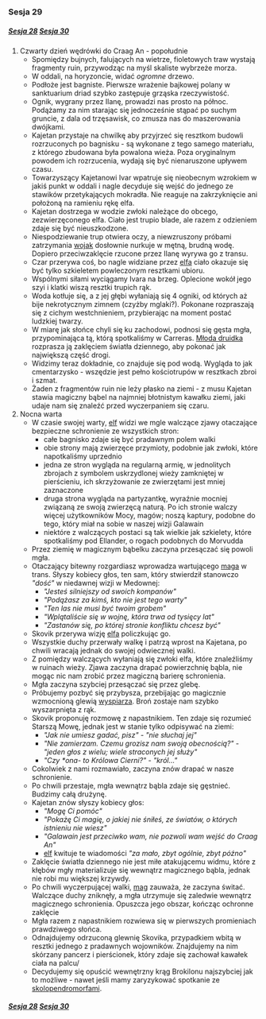 ### Sesja 29
##### [Sesja 28](#sesja-028) [Sesja 30](#sesja-030)
1. Czwarty dzień wędrówki do Craag An - popołudnie
    - Spomiędzy bujnych, falujących na wietrze, fioletowych traw wystają fragmenty ruin, przywodząc na myśl skaliste wybrzeże morza.
    - W oddali, na horyzoncie, widać _ogromne_ drzewo.
    - Podłoże jest bagniste. Pierwsze wrażenie bajkowej polany w sanktuarium driad szybko zastępuje grząska rzeczywistość.
    - Ognik, wygrany przez Ilanę, prowadzi nas prosto na północ. Podążamy za nim starając się jednocześnie stąpać po suchym gruncie, z dala od trzęsawisk, co zmusza nas do maszerowania dwójkami.
    - Kajetan przystaje na chwilkę aby przyjrzeć się resztkom budowli rozrzuconych po bagnisku - są wykonane z tego samego materiału, z którego zbudowana była powalona wieża. Poza oryginalnym powodem ich rozrzucenia, wydają się być nienaruszone upływem czasu.
    - Towarzyszący Kajetanowi Ivar wpatruje się nieobecnym wzrokiem w jakiś punkt w oddali i nagle decyduje się wejść do jednego ze stawików przetykających mokradła. Nie reaguje na zakrzyknięcie ani położoną na ramieniu rękę elfa. 
    - Kajetan dostrzega w wodzie zwłoki należące do obcego, zezwierzęconego elfa. Ciało jest trupio blade, ale razem z odzieniem zdaje się być nieuszkodzone.
    - Niespodziewanie trup otwiera oczy, a niewzruszony próbami zatrzymania [wojak](Ivar) dosłownie nurkuje w mętną, brudną wodę. Dopiero przeciwzaklęcie rzucone przez Ilanę wyrywa go z transu.
    - Czar przerywa coś, bo nagle widziane przez [elfa](Kajetan) ciało okazuje się być tylko szkieletem powleczonym resztkami ubioru.
    - Wspólnymi siłami wyciągamy Ivara na brzeg. Oplecione wokół jego szyi i klatki wiszą resztki trupich rąk.
    - Woda kotłuje się, a z jej głębi wyłaniają się 4 ogniki, od których aż bije nekrotycznym zimnem (czyżby mglaki?). Pokonane rozpraszają się z cichym westchnieniem, przybierając na moment postać ludzkiej twarzy.
    - W miarę jak słońce chyli się ku zachodowi, podnosi się gęsta mgła, przypominająca tą, którą spotkaliśmy w Carreras. [Młoda druidka](Ilana) rozprasza ją zaklęciem światła dziennego, aby pokonać jak największą część drogi.
    - Widzimy teraz dokładnie, co znajduje się pod wodą. Wygląda to jak cmentarzysko - wszędzie jest pełno kościotrupów w resztkach zbroi i szmat.
    - Żaden z fragmentów ruin nie leży płasko na ziemi - z musu Kajetan stawia magiczny bąbel na najmniej błotnistym kawałku ziemi, jaki udaje nam się znaleźć przed wyczerpaniem się czaru.
2. Nocna warta
    - W czasie swojej warty, [elf](Kajetan) widzi we mgle walczące zjawy otaczające bezpieczne schronienie ze wszystkich stron:
        - całe bagnisko zdaje się być pradawnym polem walki
        - obie strony mają zwierzęce przymioty, podobnie jak zwłoki, które napotkaliśmy uprzednio
        - jedna ze stron wygląda na regularną armię, w jednolitych zbrojach z symbolem uskrzydlonej wieży zamkniętej w pierścieniu, ich skrzyżowanie ze zwierzętami jest mniej zaznaczone
        - druga strona wygląda na partyzantkę, wyraźnie mocniej związaną ze swoją zwierzęcą naturą. Po ich stronie walczy więcej użytkowników Mocy, magów; noszą kaptury, podobne do tego, który miał na sobie w naszej wizji Galawain
        - niektóre z walczących postaci są tak wielkie jak szkielety, które spotkaliśmy pod Ellander, o rogach podobnych do Morvudda
    - Przez ziemię w magicznym bąbelku zaczyna przesączać się powoli mgła.
    - Otaczający bitewny rozgardiasz wprowadza wartującego [maga](Kajetan) w trans. Słyszy kobiecy głos, ten sam, który stwierdził stanowczo _"dość"_ w niedawnej wizji w Medownej:
        - _"Jesteś silniejszy od swoich kompanów"_
        - _"Podążasz za kimś, kto nie jest tego warty"_
        - _"Ten las nie musi być twoim grobem"_
        - _"Wplątaliście się w wojnę, która trwa od tysięcy lat"_
        - _"Zastanów się, po której stronie konfliktu chcesz być"_
    - Skovik przerywa wizję [elfa](Kajetan) policzkując go.
    - Wszystkie duchy przerwały walkę i patrzą wprost na Kajetana, po chwili wracają jednak do swojej odwiecznej walki.
    - Z pomiędzy walczących wyłaniają się zwłoki elfa, które znaleźliśmy w ruinach wieży. Zjawa zaczyna drapać powierzchnię bąbla, nie mogąc nic nam zrobić przez magiczną barierę schronienia.
    - Mgła zaczyna szybciej przesączać się przez glebę.
    - Próbujemy pozbyć się przybysza, przebijając go magicznie wzmocnioną glewią [wyspiarza](Skovik). Broń zostaje nam szybko wyszarpnięta z rąk.
    - Skovik proponuję rozmowę z napastnikiem. Ten zdaje się rozumieć Starszą Mowę, jednak jest w stanie tylko odpisywać na ziemi:
        - _"Jak nie umiesz gadać, pisz"_ - _"nie słuchaj jej"_
        - _"Nie zamierzam. Czemu grozisz nam swoją obecnością?"_ - _"jeden głos z wielu; wiele straconych jej służy"_
        - _"Czy **ona*- to Królowa Cierni?"_ - _"król..."_
    - Cokolwiek z nami rozmawiało, zaczyna znów drapać w nasze schronienie.
    - Po chwili przestaje, mgła wewnątrz bąbla zdaje się gęstnieć. Budzimy całą drużynę.
    - Kajetan znów słyszy kobiecy głos:
        - _"Mogę Ci pomóc"_
        - _"Pokażę Ci magię, o jakiej nie śniłeś, ze światów, o których istnieniu nie wiesz"_
        - _"Galawain jest przeciwko wam, nie pozwoli wam wejść do Craag An"_
        - [elf](Kajetan) kwituje te wiadomości _"za mało, zbyt ogólnie, zbyt późno"_
    - Zaklęcie światła dziennego nie jest miłe atakującemu widmu, które z kłębów mgły materializuje się wewnątrz magicznego bąbla, jednak nie robi mu większej krzywdy.
    - Po chwili wyczerpującej walki, [mag](Kajetan) zauważa, że zaczyna świtać. Walczące duchy zniknęły, a mgła utrzymuje się zaledwie wewnątrz magicznego schronienia. Opuszcza jego obszar, kończąc ochronne zaklęcie
    - Mgła razem z napastnikiem rozwiewa się w pierwszych promieniach prawdziwego słońca.
    - Odnajdujemy odrzuconą glewnię Skovika, przypadkiem wbitą w resztki jednego z pradawnych wojowników. Znajdujemy na nim skórzany pancerz i pierścionek, który zdaje się zachował kawałek ciała na palcu/
    - Decydujemy się opuścić wewnętrzny krąg Brokilonu najszybciej jak to możliwe - nawet jeśli mamy zaryzykować spotkanie ze [skolopendromorfami](Skolopendr).

##### [Sesja 28](#sesja-028) [Sesja 30](#sesja-030)